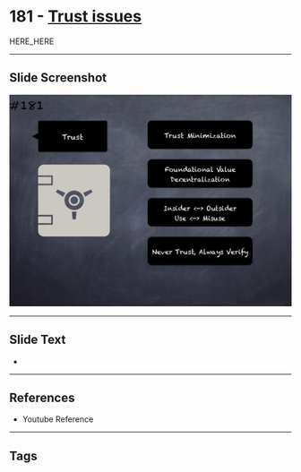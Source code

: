 # 181 - [Trust issues](Trust%20issues.md)

HERE_HERE

___
## Slide Screenshot
![0181.png](../images/pitfalls_and_best_practices201/181.png)
___
## Slide Text
- 
___
## References
- Youtube Reference
___
## Tags